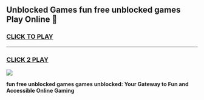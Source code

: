 
## Unblocked Games fun free unblocked games Play Online 👋
<h3>
<a href="https://news.freeplayer.one?title=fun_free_unblocked_games&ref=17F">CLICK TO PLAY</a></h3>
<hr>

<h3>
<a href="https://news.freeplayer.one?title=fun_free_unblocked_games&ref=17F">CLICK 2 PLAY</a>
  
</h3>

<a href="https://news.freeplayer.one?title=fun_free_unblocked_games&ref=17F/"><img src="https://clearcache.store/games.png"></a>


**fun free unblocked games games unblocked: Your Gateway to Fun and Accessible Online Gaming**
